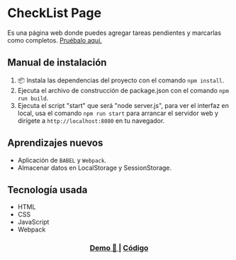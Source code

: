 # CheckList Page

Es una página web donde puedes agregar tareas pendientes y marcarlas como completos.
 [Pruébalo aquí.](https://fabiola29298.github.io/js-todo/)


## Manual de instalación

1.  📦 Instala las dependencias del proyecto con el comando `npm install`.
2. Ejecuta el archivo de construcción de package.json con el comando `npm run build`.
3. Ejecuta el script "start" que será "node server.js", para ver el interfaz en local, usa el comando
   `npm run start` para arrancar el servidor web y dirígete a
   `http://localhost:8080` en tu navegador.

## Aprendizajes nuevos

* Aplicación de `BABEL` y `Webpack`.
* Almacenar datos en LocalStorage y SessionStorage.

## Tecnología usada

* HTML
* CSS
* JavaScript
* Webpack


<div align="center">
  <h3>
    <a href="https://fabiola29298.github.io/js-todo">
      Demo 📱
    </a>
    <span> | </span>
    <a href="https://github.com/fabiola29298/js-todo">
      Código
    </a>
  </h3>
</div>

